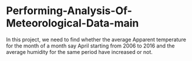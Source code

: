 # Performing-Analysis-Of-Meteorological-Data-main

In this project, we need to find whether the average Apparent temperature for the month of a month say April starting from 2006 to 2016 and the average humidity for the same period have increased or not.
